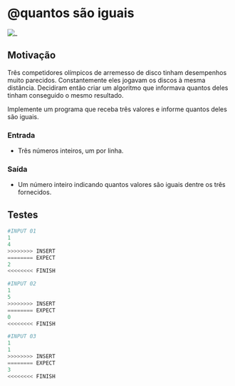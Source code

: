 # @quantos são iguais

![_](https://raw.githubusercontent.com/qxcodefup/arcade/master/base/quantos/cover.jpg)

## Motivação

Três competidores olímpicos de arremesso de disco tinham desempenhos muito parecidos. Constantemente eles jogavam os discos à mesma distância. Decidiram então criar um algoritmo que informava quantos deles tinham conseguido o mesmo resultado.

Implemente um programa que receba três valores e informe quantos deles são iguais.

### Entrada

- Três números inteiros, um por linha.

### Saída

- Um número inteiro indicando quantos valores são iguais dentre os três fornecidos.

## Testes

``` py
#INPUT 01
1
4
>>>>>>>> INSERT
======== EXPECT
2
<<<<<<<< FINISH
```

```py
#INPUT 02
1
5
>>>>>>>> INSERT
======== EXPECT
0
<<<<<<<< FINISH
```

```py
#INPUT 03
1
1
>>>>>>>> INSERT
======== EXPECT
3
<<<<<<<< FINISH
```
